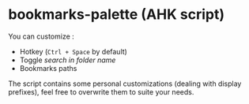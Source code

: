 # bookmarks-palette (AHK script)
You can customize :
- Hotkey (`Ctrl + Space` by default)
- Toggle _search in folder name_
- Bookmarks paths

The script contains some personal customizations (dealing with display prefixes), feel free to overwrite them to suite your needs.
